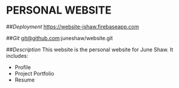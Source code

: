 # PERSONAL WEBSITE
##_Deployment_
https://website-jshaw.firebaseapp.com


##_Git_
git@github.com:juneshaw/website.git

##_Description_
This website is the personal website for June Shaw.  It includes:
* Profile
* Project Portfolio
* Resume

